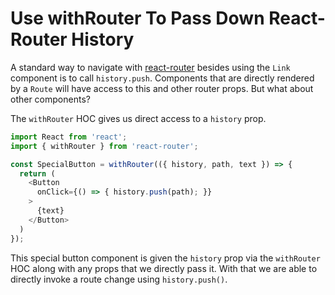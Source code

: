 # Use withRouter To Pass Down React-Router History

A standard way to navigate with
[react-router](https://github.com/ReactTraining/react-router) besides using
the `Link` component is to call `history.push`. Components that are directly
rendered by a `Route` will have access to this and other router props. But
what about other components?

The `withRouter` HOC gives us direct access to a `history` prop.

```javascript
import React from 'react';
import { withRouter } from 'react-router';

const SpecialButton = withRouter(({ history, path, text }) => {
  return (
    <Button
      onClick={() => { history.push(path); }}
    >
      {text}
    </Button>
  )
});
```

This special button component is given the `history` prop via the
`withRouter` HOC along with any props that we directly pass it. With that
we are able to directly invoke a route change using `history.push()`.
